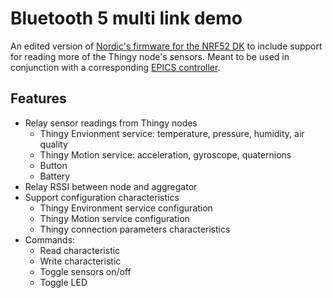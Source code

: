 # Bluetooth 5 multi link demo

An edited version of [Nordic's firmware for the NRF52 DK](https://github.com/NordicPlayground/nrf52-ble-multi-link-multi-role) to 
include support for reading more of the Thingy node's sensors. Meant to be used in conjunction with a corresponding 
[EPICS controller](https://github.com/epicsNSLS2-sensors/ThingyAggregatorIOC).

## Features
  - Relay sensor readings from Thingy nodes
    - Thingy Envionment service: temperature, pressure, humidity, air quality
    - Thingy Motion service: acceleration, gyroscope, quaternions
    - Button
    - Battery
  - Relay RSSI between node and aggregator
  - Support configuration characteristics
    - Thingy Environment service configuration
    - Thingy Motion service configuration
    - Thingy connection parameters characteristics
  - Commands:
    - Read characteristic
    - Write characteristic
    - Toggle sensors on/off
    - Toggle LED
